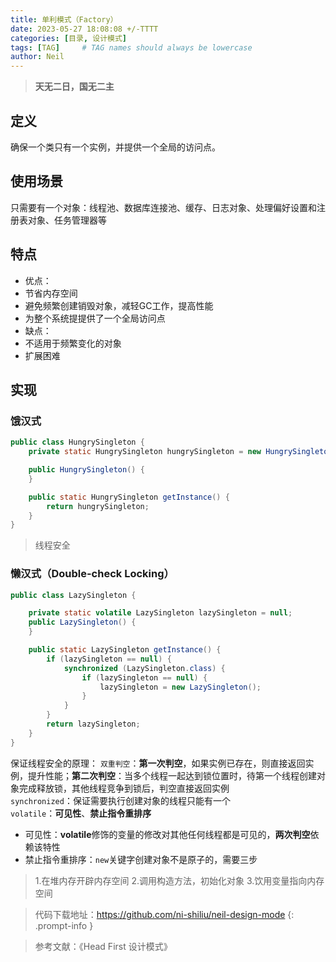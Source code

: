 ```yaml
---
title: 单利模式（Factory）
date: 2023-05-27 18:08:08 +/-TTTT
categories: [目录, 设计模式]
tags: [TAG]     # TAG names should always be lowercase
author: Neil
---
```


> **天无二日，国无二主**

## 定义

确保一个类只有一个实例，并提供一个全局的访问点。

## 使用场景

只需要有一个对象：线程池、数据库连接池、缓存、日志对象、处理偏好设置和注册表对象、任务管理器等

## 特点

- 优点：
 - 节省内存空间
 - 避免频繁创建销毁对象，减轻GC工作，提高性能
 - 为整个系统提提供了一个全局访问点
- 缺点：
 - 不适用于频繁变化的对象
 - 扩展困难

## 实现

### 饿汉式

```java
public class HungrySingleton {
    private static HungrySingleton hungrySingleton = new HungrySingleton();

    public HungrySingleton() {
    }

    public static HungrySingleton getInstance() {
        return hungrySingleton;
    }
}
```
> 线程安全

### 懒汉式（Double-check Locking）

```java
public class LazySingleton {

    private static volatile LazySingleton lazySingleton = null;
    public LazySingleton() {
    }

    public static LazySingleton getInstance() {
        if (lazySingleton == null) {
            synchronized (LazySingleton.class) {
                if (lazySingleton == null) {
                    lazySingleton = new LazySingleton();
                }
            }
        }
        return lazySingleton;
    }
}
```

保证线程安全的原理：
`双重判空`：**第一次判空**，如果实例已存在，则直接返回实例，提升性能；**第二次判空**：当多个线程一起达到锁位置时，待第一个线程创建对象完成释放锁，其他线程竞争到锁后，判空直接返回实例  
`synchronized`：保证需要执行创建对象的线程只能有一个  
`volatile`：**可见性**、**禁止指令重排序**
- 可见性：**volatile**修饰的变量的修改对其他任何线程都是可见的，**两次判空**依赖该特性
- 禁止指令重排序：`new`关键字创建对象不是原子的，需要三步
> 1.在堆内存开辟内存空间
> 2.调用构造方法，初始化对象
> 3.饮用变量指向内存空间



> 代码下载地址：<https://github.com/ni-shiliu/neil-design-mode> 
{: .prompt-info }  

> 参考文献：《Head First 设计模式》


